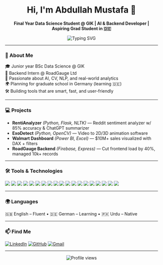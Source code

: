 <h1 align="center">Hi, I'm Abdullah Mustafa 👋</h1>
<p align="center"><b>Final Year Data Science Student @ GIK | AI & Backend Developer | Aspiring Grad Student in 🇩🇪</b></p>

<p align="center">
  <img src="https://readme-typing-svg.herokuapp.com?font=Fira+Code&pause=1000&color=4D5BCE&center=true&vCenter=true&width=600&lines=Data+Science+Student+%7C+AI+and+Analytics+Enthusiast;Backend+Part-Timer+at+RoadGauge+Ltd.;Building+Real-Time+AI+Apps+%F0%9F%9A%80" alt="Typing SVG" />
</p>

---

### 🚀 About Me

🎓 Junior year BSc Data Science @ GIK  
💼 Backend Intern @ RoadGauge Ltd  
🧠 Passionate about AI, CV, NLP, and real-world analytics  
🌍 Planning for graduate school in Germany (learning 🇩🇪)  
🛠 Building tools that are smart, fast, and user-friendly

---

### 💻 Projects

- **RentiAnalyzer** *(Python, Flask, NLTK)* — Reddit sentiment analyzer w/ 85% accuracy & ChatGPT summarizer  
- **ExoDetect** *(Python, OpenCV)* — Video to 2D/3D animation software
- **Walmart Dashboard** *(Power BI, Excel)* — $10M+ sales visualized with DAX + filters  
- **RoadGauge Backend** *(Firebase, Express)* — Cut frontend load by 40%, managed 10k+ records

---

### 🛠️ Tools & Technologies

<p>
  <img src="https://img.shields.io/badge/Python-3776AB?style=flat&logo=python&logoColor=white"/>
  <img src="https://img.shields.io/badge/JavaScript-F7DF1E?style=flat&logo=javascript&logoColor=black"/>
  <img src="https://img.shields.io/badge/Firebase-FFCA28?style=flat&logo=firebase&logoColor=black"/>
  <img src="https://img.shields.io/badge/Socket.io-010101?style=flat&logo=socket.io&logoColor=white"/>
  <img src="https://img.shields.io/badge/Flask-000000?style=flat&logo=flask&logoColor=white"/>
  <img src="https://img.shields.io/badge/Express.js-404D59?style=flat&logo=express&logoColor=white"/>
  <img src="https://img.shields.io/badge/PostgreSQL-336791?style=flat&logo=postgresql&logoColor=white"/>
  <img src="https://img.shields.io/badge/Power%20BI-F2C811?style=flat&logo=powerbi&logoColor=black"/>
  <img src="https://img.shields.io/badge/Excel-217346?style=flat&logo=microsoft-excel&logoColor=white"/>
  <img src="https://img.shields.io/badge/OpenCV-5C3EE8?style=flat&logo=opencv&logoColor=white"/>
  <img src="https://img.shields.io/badge/TensorFlow-FF6F00?style=flat&logo=tensorflow&logoColor=white"/>
  <img src="https://img.shields.io/badge/PyTorch-EE4C2C?style=flat&logo=pytorch&logoColor=white"/>
  <img src="https://img.shields.io/badge/Scikit--Learn-F7931E?style=flat&logo=scikitlearn&logoColor=white"/>
  <img src="https://img.shields.io/badge/NLTK-689F63?style=flat&logo=python&logoColor=white"/>
  <img src="https://img.shields.io/badge/Git-F05032?style=flat&logo=git&logoColor=white"/>
  <img src="https://img.shields.io/badge/GitHub-181717?style=flat&logo=github&logoColor=white"/>
  <img src="https://img.shields.io/badge/Jupyter-F37626?style=flat&logo=jupyter&logoColor=white"/>
  <img src="https://img.shields.io/badge/Google%20Colab-F9AB00?style=flat&logo=googlecolab&logoColor=black"/>
  <img src="https://img.shields.io/badge/VS%20Code-007ACC?style=flat&logo=visualstudiocode&logoColor=white"/>
</p>

---

### 🌍 Languages

🇬🇧 English – Fluent • 🇩🇪 German – Learning • 🇵🇰 Urdu – Native

---

### 📫 Find Me

[![LinkedIn](https://img.shields.io/badge/LinkedIn-0A66C2?style=flat&logo=linkedin&logoColor=white)](https://linkedin.com/in/abdullmusta)
[![GitHub](https://img.shields.io/badge/GitHub-181717?style=flat&logo=github&logoColor=white)](https://github.com/Rimocide)
[![Gmail](https://img.shields.io/badge/Email-D14836?style=flat&logo=gmail&logoColor=white)](mailto:abdullmusta.work@gmail.com)

---

<p align="center">
  <img src="https://komarev.com/ghpvc/?username=Rimocide&label=Profile+Views&color=blue&style=flat" alt="Profile views" />
</p>
